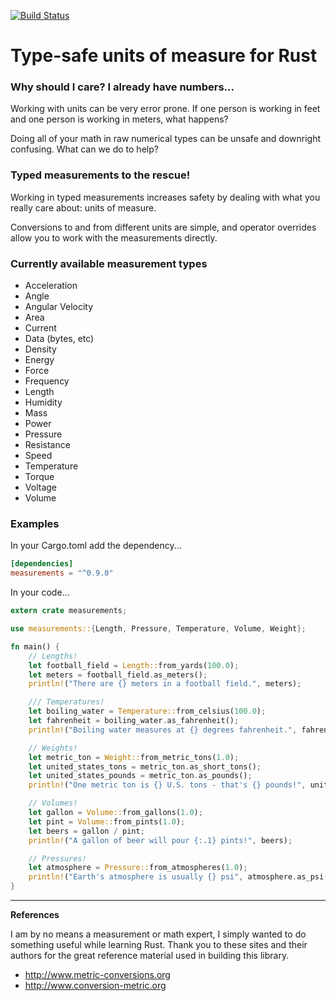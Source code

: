 [![Build Status](https://travis-ci.org/thejpster/rust-measurements.svg)](https://travis-ci.org/thejpster/rust-measurements)

# Type-safe units of measure for Rust

### Why should I care? I already have numbers...

Working with units can be very error prone.
If one person is working in feet and one person is working in meters, what happens?

Doing all of your math in raw numerical types can be unsafe and downright confusing.
What can we do to help?

### Typed measurements to the rescue!

Working in typed measurements increases safety by dealing with what you really care about: units of measure.

Conversions to and from different units are simple, and operator overrides allow you to work with the measurements directly.

### Currently available measurement types

- Acceleration
- Angle
- Angular Velocity
- Area
- Current
- Data (bytes, etc)
- Density
- Energy
- Force
- Frequency
- Length
- Humidity
- Mass
- Power
- Pressure
- Resistance
- Speed
- Temperature
- Torque
- Voltage
- Volume

### Examples

In your Cargo.toml add the dependency...

```toml
[dependencies]
measurements = "^0.9.0"
```

In your code...

```rust
extern crate measurements;

use measurements::{Length, Pressure, Temperature, Volume, Weight};

fn main() {
    // Lengths!
    let football_field = Length::from_yards(100.0);
    let meters = football_field.as_meters();
    println!("There are {} meters in a football field.", meters);

    /// Temperatures!
    let boiling_water = Temperature::from_celsius(100.0);
    let fahrenheit = boiling_water.as_fahrenheit();
    println!("Boiling water measures at {} degrees fahrenheit.", fahrenheit);

    // Weights!
    let metric_ton = Weight::from_metric_tons(1.0);
    let united_states_tons = metric_ton.as_short_tons();
    let united_states_pounds = metric_ton.as_pounds();
    println!("One metric ton is {} U.S. tons - that's {} pounds!", united_states_tons, united_states_pounds);

    // Volumes!
    let gallon = Volume::from_gallons(1.0);
    let pint = Volume::from_pints(1.0);
    let beers = gallon / pint;
    println!("A gallon of beer will pour {:.1} pints!", beers);

    // Pressures!
    let atmosphere = Pressure::from_atmospheres(1.0);
    println!("Earth's atmosphere is usually {} psi", atmosphere.as_psi());
}
```

--------------------------------------

**References**

I am by no means a measurement or math expert, I simply wanted to do something useful while learning Rust. Thank you to these sites and their authors for the great reference material used in building this library.

  - http://www.metric-conversions.org
  - http://www.conversion-metric.org
